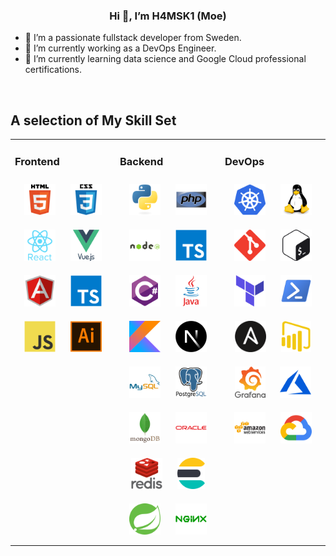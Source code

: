 ### <div align="center">Hi 👋, I’m H4MSK1 (Moe)</div>  
  

- 💼 I’m a passionate fullstack developer from Sweden.
- 🔭 I’m currently working as a DevOps Engineer.
- 🌱 I’m currently learning data science and Google Cloud professional certifications.

<br/>

## A selection of My Skill Set  
<table><tr><td valign="top" width="33%">



### Frontend  
<div align="center">  
<a href="https://en.wikipedia.org/wiki/HTML5" target="_blank"><img style="margin: 10px" src="images/html5-original-wordmark.svg" alt="HTML5" height="50" /></a>  
<a href="https://www.w3schools.com/css/" target="_blank"><img style="margin: 10px" src="images/css3-original-wordmark.svg" alt="CSS3" height="50" /></a>  
<a href="https://reactjs.org/" target="_blank"><img style="margin: 10px" src="images/react-original-wordmark.svg" alt="React" height="50" /></a>  
<a href="https://vuejs.org/" target="_blank"><img style="margin: 10px" src="images/vuejs-original-wordmark.svg" alt="Vue.js" height="50" /></a>  
<a href="https://angular.io/" target="_blank"><img style="margin: 10px" src="images/angularjs-original.svg" alt="Angular" height="50" /></a>  
<a href="https://www.typescriptlang.org/" target="_blank"><img style="margin: 10px" src="images/typescript-original.svg" alt="TypeScript" height="50" /></a>  
<a href="https://www.javascript.com/" target="_blank"><img style="margin: 10px" src="images/javascript-original.svg" alt="JavaScript" height="50" /></a>  
<a href="https://www.adobe.com/in/products/illustrator.html" target="_blank"><img style="margin: 10px" src="images/adobe_illustrator-icon.svg" alt="Illustrator" height="50" /></a>  
</div>

</td><td valign="top" width="33%">



### Backend  
<div align="center">  
<a href="https://www.python.org/" target="_blank"><img style="margin: 10px" src="images/python-original.svg" alt="Python" height="50" /></a>  
<a href="https://www.php.net/" target="_blank"><img style="margin: 10px" src="images/php-original.svg" alt="PHP" height="50" /></a>  
<a href="https://nodejs.org/" target="_blank"><img style="margin: 10px" src="images/nodejs-original-wordmark.svg" alt="Node.js" height="50" /></a>  
<a href="https://www.typescriptlang.org/" target="_blank"><img style="margin: 10px" src="images/typescript-original.svg" alt="TypeScript" height="50" /></a>  
<a href="https://docs.microsoft.com/en-us/dotnet/csharp/" target="_blank"><img style="margin: 10px" src="images/csharp-original.svg" alt="C#" height="50" /></a>  
<a href="https://www.java.com/" target="_blank"><img style="margin: 10px" src="images/java-original-wordmark.svg" alt="Java" height="50" /></a>  
<a href="https://kotlinlang.org/" target="_blank"><img style="margin: 10px" src="images/kotlinlang-icon.svg" alt="Kotlin" height="50" /></a>  
<a href="https://nextjs.org/" target="_blank"><img style="margin: 10px" src="images/nextjs.png" alt="NextJS" height="50" /></a>  
<a href="https://www.mysql.com/" target="_blank"><img style="margin: 10px" src="images/mysql-original-wordmark.svg" alt="MySQL" height="50" /></a>  
<a href="https://www.postgresql.org/" target="_blank"><img style="margin: 10px" src="images/postgresql-original-wordmark.svg" alt="PostgreSQL" height="50" /></a>  
<a href="https://www.mongodb.com/" target="_blank"><img style="margin: 10px" src="images/mongodb-original-wordmark.svg" alt="MongoDB" height="50" /></a>  
<a href="https://www.oracle.com/in/index.html" target="_blank"><img style="margin: 10px" src="images/oracle-original.svg" alt="Oracle" height="50" /></a>  
<a href="https://redis.io/" target="_blank"><img style="margin: 10px" src="images/redis-original-wordmark.svg" alt="Redis" height="50" /></a>  
<a href="https://www.elastic.co/" target="_blank"><img style="margin: 10px" src="images/elasticsearch.png" alt="Elastic Search" height="50" /></a>  
<a href="https://docs.spring.io/spring-framework/docs/3.0.x/reference/expressions.html#:~:text=The%20Spring%20Expression%20Language%20(SpEL,and%20basic%20string%20templating%20functionality." target="_blank"><img style="margin: 10px" src="images/springio-icon.svg" alt="Spring" height="50" /></a>  
<a href="https://www.nginx.com/" target="_blank"><img style="margin: 10px" src="images/nginx-original.svg" alt="Nginx" height="50" /></a>  
</div>

</td><td valign="top" width="33%">



### DevOps  
<div align="center">  
<a href="https://kubernetes.io/" target="_blank"><img style="margin: 10px" src="images/kubernetes-icon.svg" alt="Kubernetes" height="50" /></a>  
<a href="https://www.linux.org/" target="_blank"><img style="margin: 10px" src="images/linux-original.svg" alt="Linux" height="50" /></a>  
<a href="https://github.com/" target="_blank"><img style="margin: 10px" src="images/git-scm-icon.svg" alt="Git" height="50" /></a>  
<a href="https://www.gnu.org/software/bash/" target="_blank"><img style="margin: 10px" src="images/gnu_bash-icon.svg" alt="Bash" height="50" /></a>  
<a href="https://www.terraform.io/" target="_blank"><img style="margin: 10px" src="images/terraformio-icon.svg" alt="Terraform" height="50" /></a>  
<a href="https://docs.microsoft.com/en-us/powershell/" target="_blank"><img style="margin: 10px" src="images/powershell.png" alt="PowerShell" height="50" /></a>  
<a href="https://www.ansible.com/" target="_blank"><img style="margin: 10px" src="images/ansible.png" alt="Ansible" height="50" /></a>  
<a href="https://powerbi.microsoft.com/en-us/" target="_blank"><img style="margin: 10px" src="images/powerbi.png" alt="Power Bi" height="50" /></a>  
<a href="https://grafana.com/" target="_blank"><img style="margin: 10px" src="images/grafana.png" alt="Grafana" height="50" /></a>  
<a href="https://azure.microsoft.com/en-in/" target="_blank"><img style="margin: 10px" src="images/microsoft_azure-icon.svg" alt="Azure" height="50" /></a>  
<a href="https://aws.amazon.com/" target="_blank"><img style="margin: 10px" src="images/amazonwebservices-original-wordmark.svg" alt="AWS" height="50" /></a>  
<a href="https://cloud.google.com/" target="_blank"><img style="margin: 10px" src="images/google_cloud-icon.svg" alt="GCP" height="50" /></a>  
</div>

</td></tr></table>  
